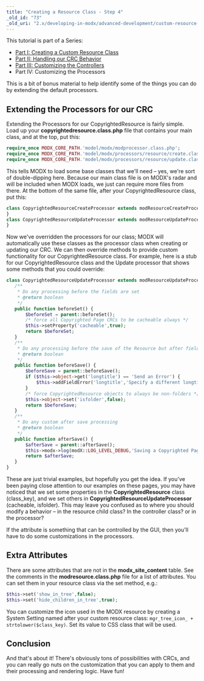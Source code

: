 ```yaml
---
title: "Creating a Resource Class - Step 4"
_old_id: "73"
_old_uri: "2.x/developing-in-modx/advanced-development/custom-resource-classes/creating-a-resource-class/creating-a-resource-class-step-4"
---
```


 This tutorial is part of a Series:

- [Part I: Creating a Custom Resource Class](developing-in-modx/advanced-development/custom-resource-classes/creating-a-resource-class "Creating a Resource Class")
- [Part II: Handling our CRC Behavior](developing-in-modx/advanced-development/custom-resource-classes/creating-a-resource-class/creating-a-resource-class-step-2 "Creating a Resource Class - Step 2")
- [Part III: Customizing the Controllers](developing-in-modx/advanced-development/custom-resource-classes/creating-a-resource-class/creating-a-resource-class-step-3 "Creating a Resource Class - Step 3")
- Part IV: Customizing the Processors

 This is a bit of bonus material to help identify some of the things you can do by extending the default processors.

## Extending the Processors for our CRC

 Extending the Processors for our CopyrightedResource is fairly simple. Load up your **copyrightedresource.class.php** file that contains your main class, and at the top, put this:

 ``` php 
require_once MODX_CORE_PATH.'model/modx/modprocessor.class.php';
require_once MODX_CORE_PATH.'model/modx/processors/resource/create.class.php';
require_once MODX_CORE_PATH.'model/modx/processors/resource/update.class.php';
```

 This tells MODX to load some base classes that we'll need – yes, we're sort of double-dipping here. Because our main class file is on MODX's radar and will be included when MODX loads, we just can require more files from there. At the bottom of the same file, after your CopyrightedResource class, put this:

 ``` php 
class CopyrightedResourceCreateProcessor extends modResourceCreateProcessor {
}
class CopyrightedResourceUpdateProcessor extends modResourceUpdateProcessor {
}
```

 Now we've overridden the processors for our class; MODX will automatically use these classes as the processor class when creating or updating our CRC. We can then override methods to provide custom functionality for our CopyrightedResource class. For example, here is a stub for our CopyrightedResource class and the Update processor that shows some methods that you could override:

 ``` php 
class CopyrightedResourceUpdateProcessor extends modResourceUpdateProcessor {
    /**
     * Do any processing before the fields are set
     * @return boolean
     */
    public function beforeSet() {
        $beforeSet = parent::beforeSet();
        /* force all Copyrighted Page CRCs to be cacheable always */
        $this->setProperty('cacheable',true);
        return $beforeSet;
    }
    /**
     * Do any processing before the save of the Resource but after fields are set.
     * @return boolean
     */
    public function beforeSave() {
        $beforeSave = parent::beforeSave();
        if ($this->object->get('longtitle') == 'Send an Error') {
            $this->addFieldError('longtitle','Specify a different longtitle!');
        }
        /* force CopyrightedResource objects to always be non-folders */
        $this->object->set('isfolder',false);
        return $beforeSave;
    }
    /**
     * Do any custom after save processing
     * @return boolean
     */
    public function afterSave() {
        $afterSave = parent::afterSave();
        $this->modx->log(modX::LOG_LEVEL_DEBUG,'Saving a Copyrighted Page!');
        return $afterSave;
    }
}
```

 These are just trivial examples, but hopefully you get the idea. If you've been paying close attention to our examples on these pages, you may have noticed that we set some properties in the **CopyrightedResource** class (class\_key), and we set others in **CopyrightedResourceUpdateProcessor** (cacheable, isfolder). This may leave you confused as to where you should modify a behavior – in the resource child class? In the controller class? or in the processor?

 If the attribute is something that can be controlled by the GUI, then you'll have to do some customizations in the processors.

## Extra Attributes

 There are some attributes that are not in the **modx\_site\_content** table. See the comments in the **modresource.class.php** file for a list of attributes. You can set them in your resource class via the set method, e.g.:

 ``` php 
$this->set('show_in_tree',false);
$this->set('hide_children_in_tree',true);
```

You can customize the icon used in the MODX resource by creating a System Setting named after your custom resource class: `mgr_tree_icon_ + strtolower($class_key)`. Set its value to CSS class that will be used.

## Conclusion

 And that's about it! There's obviously tons of possibilities with CRCs, and you can really go nuts on the customization that you can apply to them and their processing and rendering logic. Have fun!